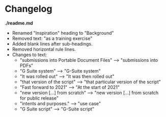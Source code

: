 # Changelog

**./readme.md**
* Renamed "Inspiration" heading to "Background"
* Removed text: "as a training exercise"
* Added blank lines after sub-headings.
* Removed horizontal rule lines.
* Changes to text:
	* "submissions into Portable Document Files" --> "submissions into PDFs"
	* "G Suite system" --> "G-Suite system"
	* "It was rolled out" --> "It was then rolled out"
	* "that version of the script" --> "that particular version of the script"
	* "Fast forward to 2021" --> "At the start of 2021"
	* "new version [...] from scratch" --> "new version [...] from scratch for public release"
	* "intents and purposes." --> "use case"
	* "G Suite script" --> "G-Suite script"
